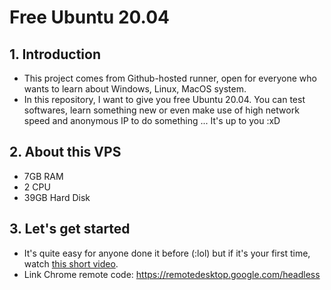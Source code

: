 # Free Ubuntu 20.04


## 1. Introduction
- This project comes from Github-hosted runner, open for everyone who wants to learn about Windows, Linux, MacOS system. 
- In this repository, I want to give you free Ubuntu 20.04. You can test softwares, learn something new or even make use of high network speed and anonymous IP to do something ... It's up to you :xD

## 2. About this VPS
- 7GB RAM
- 2 CPU
- 39GB Hard Disk

## 3. Let's get started
- It's quite easy for anyone done it before (:lol) but if it's your first time, watch [this short video](https://youtube.com).
- Link Chrome remote code: https://remotedesktop.google.com/headless
